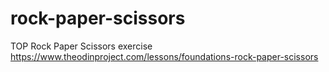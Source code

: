 # rock-paper-scissors
TOP Rock Paper Scissors exercise
https://www.theodinproject.com/lessons/foundations-rock-paper-scissors
